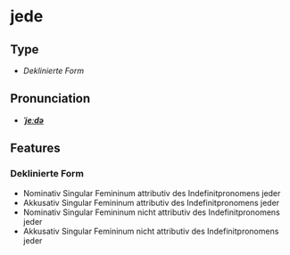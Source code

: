 # jede
## Type
- _Deklinierte Form_
## Pronunciation
- **_[ˈjeːdə](https://commons.wikimedia.org/wiki/File:De-jede.ogg)_**
## Features
### Deklinierte Form
- Nominativ Singular Femininum attributiv des Indefinitpronomens jeder
- Akkusativ Singular Femininum attributiv des Indefinitpronomens jeder
- Nominativ Singular Femininum nicht attributiv des Indefinitpronomens jeder
- Akkusativ Singular Femininum nicht attributiv des Indefinitpronomens jeder

